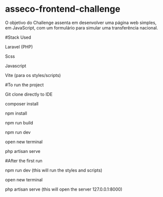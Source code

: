 # asseco-frontend-challenge
O objetivo do Challenge assenta em desenvolver uma página web simples, em JavaScript, com um formulário para simular uma transferência nacional.

#Stack Used

Laravel (PHP)

Scss


Javascript


Vite (para os styles/scripts)

#To run the project


Git clone directly to IDE


composer install


npm install


npm run build


npm run dev

open new terminal


php artisan serve

#After the first run


npm run dev (this will run the styles and scripts)

open new terminal

php artisan serve (this will open the server 127.0.0.1:8000)
